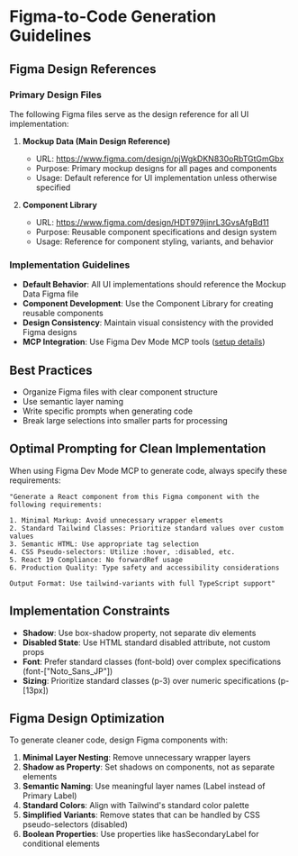 # Figma-to-Code Generation Guidelines

## Figma Design References

### Primary Design Files

The following Figma files serve as the design reference for all UI implementation:

1. **Mockup Data (Main Design Reference)**
   - URL: https://www.figma.com/design/pjWgkDKN830oRbTGtGmGbx
   - Purpose: Primary mockup designs for all pages and components
   - Usage: Default reference for UI implementation unless otherwise specified

2. **Component Library**
   - URL: https://www.figma.com/design/HDT979jinrL3GvsAfgBd11
   - Purpose: Reusable component specifications and design system
   - Usage: Reference for component styling, variants, and behavior

### Implementation Guidelines

- **Default Behavior**: All UI implementations should reference the Mockup Data Figma file
- **Component Development**: Use the Component Library for creating reusable components
- **Design Consistency**: Maintain visual consistency with the provided Figma designs
- **MCP Integration**: Use Figma Dev Mode MCP tools ([setup details](./mcp-configuration.md))

## Best Practices

- Organize Figma files with clear component structure
- Use semantic layer naming
- Write specific prompts when generating code
- Break large selections into smaller parts for processing

## Optimal Prompting for Clean Implementation

When using Figma Dev Mode MCP to generate code, always specify these requirements:

```
"Generate a React component from this Figma component with the following requirements:

1. Minimal Markup: Avoid unnecessary wrapper elements
2. Standard Tailwind Classes: Prioritize standard values over custom values
3. Semantic HTML: Use appropriate tag selection
4. CSS Pseudo-selectors: Utilize :hover, :disabled, etc.
5. React 19 Compliance: No forwardRef usage
6. Production Quality: Type safety and accessibility considerations

Output Format: Use tailwind-variants with full TypeScript support"
```

## Implementation Constraints

- **Shadow**: Use box-shadow property, not separate div elements
- **Disabled State**: Use HTML standard disabled attribute, not custom props
- **Font**: Prefer standard classes (font-bold) over complex specifications (font-["Noto_Sans_JP"])
- **Sizing**: Prioritize standard classes (p-3) over numeric specifications (p-[13px])

## Figma Design Optimization

To generate cleaner code, design Figma components with:

1. **Minimal Layer Nesting**: Remove unnecessary wrapper layers
2. **Shadow as Property**: Set shadows on components, not as separate elements
3. **Semantic Naming**: Use meaningful layer names (Label instead of Primary Label)
4. **Standard Colors**: Align with Tailwind's standard color palette
5. **Simplified Variants**: Remove states that can be handled by CSS pseudo-selectors (disabled)
6. **Boolean Properties**: Use properties like hasSecondaryLabel for conditional elements